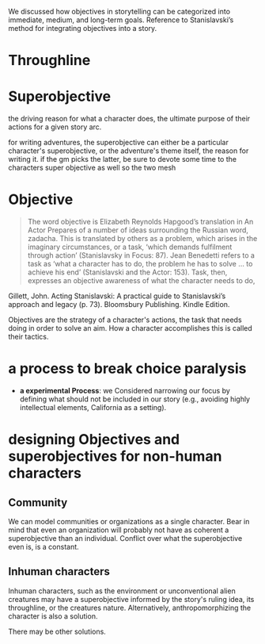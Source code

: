 We discussed how objectives in storytelling can be categorized into immediate, medium, and long-term goals. Reference to Stanislavski’s method for integrating objectives into a story.
# Throughline
# Superobjective
the driving reason for what a character does, the ultimate purpose of their actions for a given story arc.

for writing adventures, the superobjective can either be a particular character's superobjective, or the adventure's theme itself, the reason for writing it. if the gm picks the latter, be sure to devote some time to the characters super objective as well so the two mesh

# Objective
> The word objective is Elizabeth Reynolds Hapgood’s translation in An Actor Prepares of a number of ideas surrounding the Russian word, zadacha. This is translated by others as a problem, which arises in the imaginary circumstances, or a task, ‘which demands fulfilment through action’ (Stanislavsky in Focus: 87). Jean Benedetti refers to a task as ‘what a character has to do, the problem he has to solve … to achieve his end’ (Stanislavski and the Actor: 153). Task, then, expresses an objective awareness of what the character needs to do,

Gillett, John. Acting Stanislavski: A practical guide to Stanislavski’s approach and legacy (p. 73). Bloomsbury Publishing. Kindle Edition. 

Objectives are the strategy of a character's actions, the task that needs doing in order to solve an aim. How a character accomplishes this is called their tactics.

# a process to break choice paralysis
  - **a experimental Process**: we Considered narrowing our focus by defining what should not be included in our story (e.g., avoiding highly intellectual elements, California as a setting).

# designing Objectives and superobjectives for non-human characters

## Community
We can model communities or organizations as a single character. Bear in mind that even an organization will probably not have as coherent a superobjective than an individual. Conflict over what the superobjective even is, is a constant.

## Inhuman characters

Inhuman characters, such as the environment or unconventional alien creatures may have a superobjective informed by the story's ruling idea, its throughline, or the creatures nature. Alternatively, anthropomorphizing the character is also a solution.

There may be other solutions.